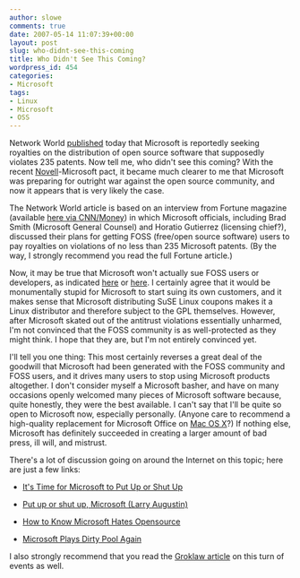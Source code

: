 ```yaml
---
author: slowe
comments: true
date: 2007-05-14 11:07:39+00:00
layout: post
slug: who-didnt-see-this-coming
title: Who Didn't See This Coming?
wordpress_id: 454
categories:
- Microsoft
tags:
- Linux
- Microsoft
- OSS
---
```


Network World [published](http://www.networkworld.com/news/2007/051407-microsoft-demands-royalties-for-open-source.html?nlhtspec=051407specialalert1&) today that Microsoft is reportedly seeking royalties on the distribution of open source software that supposedly violates 235 patents. Now tell me, who didn't see this coming? With the recent [Novell](http://www.novell.com/)-Microsoft pact, it became much clearer to me that Microsoft was preparing for outright war against the open source community, and now it appears that is very likely the case.

The Network World article is based on an interview from Fortune magazine (available [here via CNN/Money](http://money.cnn.com/magazines/fortune/fortune_archive/2007/05/28/100033867/index.htm)) in which Microsoft officials, including Brad Smith (Microsoft General Counsel) and Horatio Gutierrez (licensing chief?), discussed their plans for getting FOSS (free/open source software) users to pay royalties on violations of no less than 235 Microsoft patents. (By the way, I strongly recommend you read the full Fortune article.)

Now, it may be true that Microsoft won't actually sue FOSS users or developers, as indicated [here](http://www.windows-now.com/blogs/robert/archive/2007/05/14/microsoft-is-not-suing-oss-so-relax.aspx) or [here](http://www.groklaw.net/article.php?story=20070513234519615). I certainly agree that it would be monumentally stupid for Microsoft to start suing its own customers, and it makes sense that Microsoft distributing SuSE Linux coupons makes it a Linux distributor and therefore subject to the GPL themselves. However, after Microsoft skated out of the antitrust violations essentially unharmed, I'm not convinced that the FOSS community is as well-protected as they might think. I hope that they are, but I'm not entirely convinced yet.

I'll tell you one thing: This most certainly reverses a great deal of the goodwill that Microsoft had been generated with the FOSS community and FOSS users, and it drives many users to stop using Microsoft products altogether. I don't consider myself a Microsoft basher, and have on many occasions openly welcomed many pieces of Microsoft software because, quite honestly, they were the best available. I can't say that I'll be quite so open to Microsoft now, especially personally. (Anyone care to recommend a high-quality replacement for Microsoft Office on [Mac OS X](http://www.apple.com/macosx/)?) If nothing else, Microsoft has definitely succeeded in creating a larger amount of bad press, ill will, and mistrust.

There's a lot of discussion going on around the Internet on this topic; here are just a few links:

* [It's Time for Microsoft to Put Up or Shut Up](http://lmaugustin.typepad.com/lma/2007/05/its_time_for_mi.html)

* [Put up or shut up, Microsoft (Larry Augustin)](http://weblog.infoworld.com/openresource/archives/2007/05/put_up_or_shut.html)

* [How to Know Microsoft Hates Opensource](http://howtosplitanatom.com/news/how-to-know-microsoft-hates-opensource-2/)

* [Microsoft Plays Dirty Pool Again](http://dragonflyeye.net/blog/2007/05/14/microsoft-plays-dirty-pool/)

I also strongly recommend that you read the [Groklaw article](http://www.groklaw.net/article.php?story=20070513234519615) on this turn of events as well.
